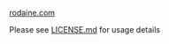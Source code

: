 [rodaine.com](http://rodaine.com/)

Please see [LICENSE.md](https://github.com/rodaine/rodaine.github.io/blob/master/LICENSE.md) for usage details
